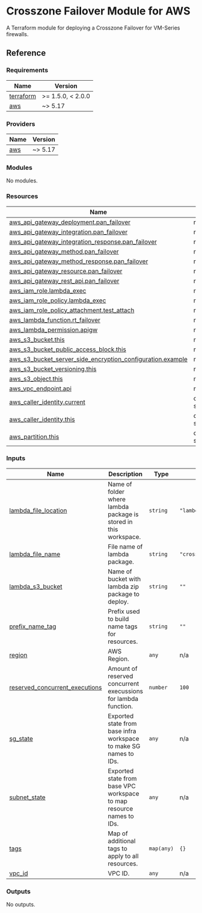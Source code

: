 # Crosszone Failover Module for AWS

A Terraform module for deploying a Crosszone Failover for VM-Series firewalls.

## Reference
<!-- BEGIN_TF_DOCS -->
### Requirements

| Name | Version |
|------|---------|
| <a name="requirement_terraform"></a> [terraform](#requirement\_terraform) | >= 1.5.0, < 2.0.0 |
| <a name="requirement_aws"></a> [aws](#requirement\_aws) | ~> 5.17 |

### Providers

| Name | Version |
|------|---------|
| <a name="provider_aws"></a> [aws](#provider\_aws) | ~> 5.17 |

### Modules

No modules.

### Resources

| Name | Type |
|------|------|
| [aws_api_gateway_deployment.pan_failover](https://registry.terraform.io/providers/hashicorp/aws/latest/docs/resources/api_gateway_deployment) | resource |
| [aws_api_gateway_integration.pan_failover](https://registry.terraform.io/providers/hashicorp/aws/latest/docs/resources/api_gateway_integration) | resource |
| [aws_api_gateway_integration_response.pan_failover](https://registry.terraform.io/providers/hashicorp/aws/latest/docs/resources/api_gateway_integration_response) | resource |
| [aws_api_gateway_method.pan_failover](https://registry.terraform.io/providers/hashicorp/aws/latest/docs/resources/api_gateway_method) | resource |
| [aws_api_gateway_method_response.pan_failover](https://registry.terraform.io/providers/hashicorp/aws/latest/docs/resources/api_gateway_method_response) | resource |
| [aws_api_gateway_resource.pan_failover](https://registry.terraform.io/providers/hashicorp/aws/latest/docs/resources/api_gateway_resource) | resource |
| [aws_api_gateway_rest_api.pan_failover](https://registry.terraform.io/providers/hashicorp/aws/latest/docs/resources/api_gateway_rest_api) | resource |
| [aws_iam_role.lambda_exec](https://registry.terraform.io/providers/hashicorp/aws/latest/docs/resources/iam_role) | resource |
| [aws_iam_role_policy.lambda_exec](https://registry.terraform.io/providers/hashicorp/aws/latest/docs/resources/iam_role_policy) | resource |
| [aws_iam_role_policy_attachment.test_attach](https://registry.terraform.io/providers/hashicorp/aws/latest/docs/resources/iam_role_policy_attachment) | resource |
| [aws_lambda_function.rt_failover](https://registry.terraform.io/providers/hashicorp/aws/latest/docs/resources/lambda_function) | resource |
| [aws_lambda_permission.apigw](https://registry.terraform.io/providers/hashicorp/aws/latest/docs/resources/lambda_permission) | resource |
| [aws_s3_bucket.this](https://registry.terraform.io/providers/hashicorp/aws/latest/docs/resources/s3_bucket) | resource |
| [aws_s3_bucket_public_access_block.this](https://registry.terraform.io/providers/hashicorp/aws/latest/docs/resources/s3_bucket_public_access_block) | resource |
| [aws_s3_bucket_server_side_encryption_configuration.example](https://registry.terraform.io/providers/hashicorp/aws/latest/docs/resources/s3_bucket_server_side_encryption_configuration) | resource |
| [aws_s3_bucket_versioning.this](https://registry.terraform.io/providers/hashicorp/aws/latest/docs/resources/s3_bucket_versioning) | resource |
| [aws_s3_object.this](https://registry.terraform.io/providers/hashicorp/aws/latest/docs/resources/s3_object) | resource |
| [aws_vpc_endpoint.api](https://registry.terraform.io/providers/hashicorp/aws/latest/docs/resources/vpc_endpoint) | resource |
| [aws_caller_identity.current](https://registry.terraform.io/providers/hashicorp/aws/latest/docs/data-sources/caller_identity) | data source |
| [aws_caller_identity.this](https://registry.terraform.io/providers/hashicorp/aws/latest/docs/data-sources/caller_identity) | data source |
| [aws_partition.this](https://registry.terraform.io/providers/hashicorp/aws/latest/docs/data-sources/partition) | data source |

### Inputs

| Name | Description | Type | Default | Required |
|------|-------------|------|---------|:--------:|
| <a name="input_lambda_file_location"></a> [lambda\_file\_location](#input\_lambda\_file\_location) | Name of folder where lambda package is stored in this workspace. | `string` | `"lambda-package"` | no |
| <a name="input_lambda_file_name"></a> [lambda\_file\_name](#input\_lambda\_file\_name) | File name of lambda package. | `string` | `"crosszone_ha_instance_id.zip"` | no |
| <a name="input_lambda_s3_bucket"></a> [lambda\_s3\_bucket](#input\_lambda\_s3\_bucket) | Name of bucket with lambda zip package to deploy. | `string` | `""` | no |
| <a name="input_prefix_name_tag"></a> [prefix\_name\_tag](#input\_prefix\_name\_tag) | Prefix used to build name tags for resources. | `string` | `""` | no |
| <a name="input_region"></a> [region](#input\_region) | AWS Region. | `any` | n/a | yes |
| <a name="input_reserved_concurrent_executions"></a> [reserved\_concurrent\_executions](#input\_reserved\_concurrent\_executions) | Amount of reserved concurrent execussions for lambda function. | `number` | `100` | no |
| <a name="input_sg_state"></a> [sg\_state](#input\_sg\_state) | Exported state from base infra workspace to make SG names to IDs. | `any` | n/a | yes |
| <a name="input_subnet_state"></a> [subnet\_state](#input\_subnet\_state) | Exported state from base VPC workspace to map resource names to IDs. | `any` | n/a | yes |
| <a name="input_tags"></a> [tags](#input\_tags) | Map of additional tags to apply to all resources. | `map(any)` | `{}` | no |
| <a name="input_vpc_id"></a> [vpc\_id](#input\_vpc\_id) | VPC ID. | `any` | n/a | yes |

### Outputs

No outputs.
<!-- END_TF_DOCS -->
